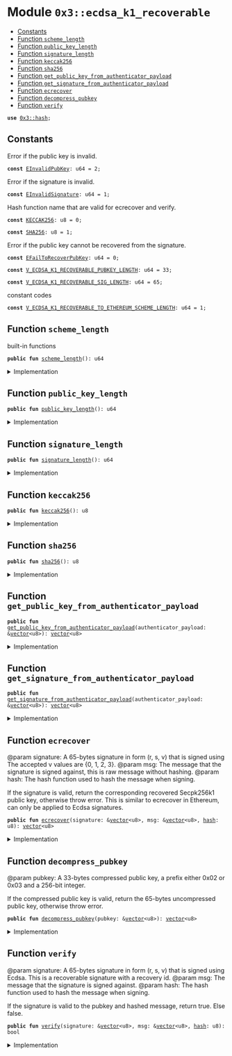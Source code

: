 
<a name="0x3_ecdsa_k1_recoverable"></a>

# Module `0x3::ecdsa_k1_recoverable`



-  [Constants](#@Constants_0)
-  [Function `scheme_length`](#0x3_ecdsa_k1_recoverable_scheme_length)
-  [Function `public_key_length`](#0x3_ecdsa_k1_recoverable_public_key_length)
-  [Function `signature_length`](#0x3_ecdsa_k1_recoverable_signature_length)
-  [Function `keccak256`](#0x3_ecdsa_k1_recoverable_keccak256)
-  [Function `sha256`](#0x3_ecdsa_k1_recoverable_sha256)
-  [Function `get_public_key_from_authenticator_payload`](#0x3_ecdsa_k1_recoverable_get_public_key_from_authenticator_payload)
-  [Function `get_signature_from_authenticator_payload`](#0x3_ecdsa_k1_recoverable_get_signature_from_authenticator_payload)
-  [Function `ecrecover`](#0x3_ecdsa_k1_recoverable_ecrecover)
-  [Function `decompress_pubkey`](#0x3_ecdsa_k1_recoverable_decompress_pubkey)
-  [Function `verify`](#0x3_ecdsa_k1_recoverable_verify)


<pre><code><b>use</b> <a href="hash.md#0x3_hash">0x3::hash</a>;
</code></pre>



<a name="@Constants_0"></a>

## Constants


<a name="0x3_ecdsa_k1_recoverable_EInvalidPubKey"></a>

Error if the public key is invalid.


<pre><code><b>const</b> <a href="ecdsa_k1_recoverable.md#0x3_ecdsa_k1_recoverable_EInvalidPubKey">EInvalidPubKey</a>: u64 = 2;
</code></pre>



<a name="0x3_ecdsa_k1_recoverable_EInvalidSignature"></a>

Error if the signature is invalid.


<pre><code><b>const</b> <a href="ecdsa_k1_recoverable.md#0x3_ecdsa_k1_recoverable_EInvalidSignature">EInvalidSignature</a>: u64 = 1;
</code></pre>



<a name="0x3_ecdsa_k1_recoverable_KECCAK256"></a>

Hash function name that are valid for ecrecover and verify.


<pre><code><b>const</b> <a href="ecdsa_k1_recoverable.md#0x3_ecdsa_k1_recoverable_KECCAK256">KECCAK256</a>: u8 = 0;
</code></pre>



<a name="0x3_ecdsa_k1_recoverable_SHA256"></a>



<pre><code><b>const</b> <a href="ecdsa_k1_recoverable.md#0x3_ecdsa_k1_recoverable_SHA256">SHA256</a>: u8 = 1;
</code></pre>



<a name="0x3_ecdsa_k1_recoverable_EFailToRecoverPubKey"></a>

Error if the public key cannot be recovered from the signature.


<pre><code><b>const</b> <a href="ecdsa_k1_recoverable.md#0x3_ecdsa_k1_recoverable_EFailToRecoverPubKey">EFailToRecoverPubKey</a>: u64 = 0;
</code></pre>



<a name="0x3_ecdsa_k1_recoverable_V_ECDSA_K1_RECOVERABLE_PUBKEY_LENGTH"></a>



<pre><code><b>const</b> <a href="ecdsa_k1_recoverable.md#0x3_ecdsa_k1_recoverable_V_ECDSA_K1_RECOVERABLE_PUBKEY_LENGTH">V_ECDSA_K1_RECOVERABLE_PUBKEY_LENGTH</a>: u64 = 33;
</code></pre>



<a name="0x3_ecdsa_k1_recoverable_V_ECDSA_K1_RECOVERABLE_SIG_LENGTH"></a>



<pre><code><b>const</b> <a href="ecdsa_k1_recoverable.md#0x3_ecdsa_k1_recoverable_V_ECDSA_K1_RECOVERABLE_SIG_LENGTH">V_ECDSA_K1_RECOVERABLE_SIG_LENGTH</a>: u64 = 65;
</code></pre>



<a name="0x3_ecdsa_k1_recoverable_V_ECDSA_K1_RECOVERABLE_TO_ETHEREUM_SCHEME_LENGTH"></a>

constant codes


<pre><code><b>const</b> <a href="ecdsa_k1_recoverable.md#0x3_ecdsa_k1_recoverable_V_ECDSA_K1_RECOVERABLE_TO_ETHEREUM_SCHEME_LENGTH">V_ECDSA_K1_RECOVERABLE_TO_ETHEREUM_SCHEME_LENGTH</a>: u64 = 1;
</code></pre>



<a name="0x3_ecdsa_k1_recoverable_scheme_length"></a>

## Function `scheme_length`

built-in functions


<pre><code><b>public</b> <b>fun</b> <a href="ecdsa_k1_recoverable.md#0x3_ecdsa_k1_recoverable_scheme_length">scheme_length</a>(): u64
</code></pre>



<details>
<summary>Implementation</summary>


<pre><code><b>public</b> <b>fun</b> <a href="ecdsa_k1_recoverable.md#0x3_ecdsa_k1_recoverable_scheme_length">scheme_length</a>(): u64 {
    <a href="ecdsa_k1_recoverable.md#0x3_ecdsa_k1_recoverable_V_ECDSA_K1_RECOVERABLE_TO_ETHEREUM_SCHEME_LENGTH">V_ECDSA_K1_RECOVERABLE_TO_ETHEREUM_SCHEME_LENGTH</a>
}
</code></pre>



</details>

<a name="0x3_ecdsa_k1_recoverable_public_key_length"></a>

## Function `public_key_length`



<pre><code><b>public</b> <b>fun</b> <a href="ecdsa_k1_recoverable.md#0x3_ecdsa_k1_recoverable_public_key_length">public_key_length</a>(): u64
</code></pre>



<details>
<summary>Implementation</summary>


<pre><code><b>public</b> <b>fun</b> <a href="ecdsa_k1_recoverable.md#0x3_ecdsa_k1_recoverable_public_key_length">public_key_length</a>(): u64 {
    <a href="ecdsa_k1_recoverable.md#0x3_ecdsa_k1_recoverable_V_ECDSA_K1_RECOVERABLE_PUBKEY_LENGTH">V_ECDSA_K1_RECOVERABLE_PUBKEY_LENGTH</a>
}
</code></pre>



</details>

<a name="0x3_ecdsa_k1_recoverable_signature_length"></a>

## Function `signature_length`



<pre><code><b>public</b> <b>fun</b> <a href="ecdsa_k1_recoverable.md#0x3_ecdsa_k1_recoverable_signature_length">signature_length</a>(): u64
</code></pre>



<details>
<summary>Implementation</summary>


<pre><code><b>public</b> <b>fun</b> <a href="ecdsa_k1_recoverable.md#0x3_ecdsa_k1_recoverable_signature_length">signature_length</a>(): u64 {
    <a href="ecdsa_k1_recoverable.md#0x3_ecdsa_k1_recoverable_V_ECDSA_K1_RECOVERABLE_SIG_LENGTH">V_ECDSA_K1_RECOVERABLE_SIG_LENGTH</a>
}
</code></pre>



</details>

<a name="0x3_ecdsa_k1_recoverable_keccak256"></a>

## Function `keccak256`



<pre><code><b>public</b> <b>fun</b> <a href="ecdsa_k1_recoverable.md#0x3_ecdsa_k1_recoverable_keccak256">keccak256</a>(): u8
</code></pre>



<details>
<summary>Implementation</summary>


<pre><code><b>public</b> <b>fun</b> <a href="ecdsa_k1_recoverable.md#0x3_ecdsa_k1_recoverable_keccak256">keccak256</a>(): u8 {
    <a href="ecdsa_k1_recoverable.md#0x3_ecdsa_k1_recoverable_KECCAK256">KECCAK256</a>
}
</code></pre>



</details>

<a name="0x3_ecdsa_k1_recoverable_sha256"></a>

## Function `sha256`



<pre><code><b>public</b> <b>fun</b> <a href="ecdsa_k1_recoverable.md#0x3_ecdsa_k1_recoverable_sha256">sha256</a>(): u8
</code></pre>



<details>
<summary>Implementation</summary>


<pre><code><b>public</b> <b>fun</b> <a href="ecdsa_k1_recoverable.md#0x3_ecdsa_k1_recoverable_sha256">sha256</a>(): u8 {
    <a href="ecdsa_k1_recoverable.md#0x3_ecdsa_k1_recoverable_SHA256">SHA256</a>
}
</code></pre>



</details>

<a name="0x3_ecdsa_k1_recoverable_get_public_key_from_authenticator_payload"></a>

## Function `get_public_key_from_authenticator_payload`



<pre><code><b>public</b> <b>fun</b> <a href="ecdsa_k1_recoverable.md#0x3_ecdsa_k1_recoverable_get_public_key_from_authenticator_payload">get_public_key_from_authenticator_payload</a>(authenticator_payload: &<a href="">vector</a>&lt;u8&gt;): <a href="">vector</a>&lt;u8&gt;
</code></pre>



<details>
<summary>Implementation</summary>


<pre><code><b>public</b> <b>fun</b> <a href="ecdsa_k1_recoverable.md#0x3_ecdsa_k1_recoverable_get_public_key_from_authenticator_payload">get_public_key_from_authenticator_payload</a>(authenticator_payload: &<a href="">vector</a>&lt;u8&gt;): <a href="">vector</a>&lt;u8&gt; {
    <b>let</b> public_key = <a href="_empty">vector::empty</a>&lt;u8&gt;();
    <b>let</b> i = <a href="ecdsa_k1_recoverable.md#0x3_ecdsa_k1_recoverable_scheme_length">scheme_length</a>() + <a href="ecdsa_k1_recoverable.md#0x3_ecdsa_k1_recoverable_signature_length">signature_length</a>();
    <b>let</b> public_key_position = <a href="ecdsa_k1_recoverable.md#0x3_ecdsa_k1_recoverable_scheme_length">scheme_length</a>() + <a href="ecdsa_k1_recoverable.md#0x3_ecdsa_k1_recoverable_signature_length">signature_length</a>() + <a href="ecdsa_k1_recoverable.md#0x3_ecdsa_k1_recoverable_public_key_length">public_key_length</a>();
    <b>while</b> (i &lt; public_key_position) {
            <b>let</b> value = <a href="_borrow">vector::borrow</a>(authenticator_payload, i);
            <a href="_push_back">vector::push_back</a>(&<b>mut</b> public_key, *value);
            i = i + 1;
    };
    public_key
}
</code></pre>



</details>

<a name="0x3_ecdsa_k1_recoverable_get_signature_from_authenticator_payload"></a>

## Function `get_signature_from_authenticator_payload`



<pre><code><b>public</b> <b>fun</b> <a href="ecdsa_k1_recoverable.md#0x3_ecdsa_k1_recoverable_get_signature_from_authenticator_payload">get_signature_from_authenticator_payload</a>(authenticator_payload: &<a href="">vector</a>&lt;u8&gt;): <a href="">vector</a>&lt;u8&gt;
</code></pre>



<details>
<summary>Implementation</summary>


<pre><code><b>public</b> <b>fun</b> <a href="ecdsa_k1_recoverable.md#0x3_ecdsa_k1_recoverable_get_signature_from_authenticator_payload">get_signature_from_authenticator_payload</a>(authenticator_payload: &<a href="">vector</a>&lt;u8&gt;): <a href="">vector</a>&lt;u8&gt; {
    <b>let</b> sign = <a href="_empty">vector::empty</a>&lt;u8&gt;();
    <b>let</b> i = <a href="ecdsa_k1_recoverable.md#0x3_ecdsa_k1_recoverable_scheme_length">scheme_length</a>();
    <b>let</b> signature_position = <a href="ecdsa_k1_recoverable.md#0x3_ecdsa_k1_recoverable_signature_length">signature_length</a>() + 1;
    <b>while</b> (i &lt; signature_position) {
            <b>let</b> value = <a href="_borrow">vector::borrow</a>(authenticator_payload, i);
            <a href="_push_back">vector::push_back</a>(&<b>mut</b> sign, *value);
            i = i + 1;
    };
    sign
}
</code></pre>



</details>

<a name="0x3_ecdsa_k1_recoverable_ecrecover"></a>

## Function `ecrecover`

@param signature: A 65-bytes signature in form (r, s, v) that is signed using
The accepted v values are {0, 1, 2, 3}.
@param msg: The message that the signature is signed against, this is raw message without hashing.
@param hash: The hash function used to hash the message when signing.

If the signature is valid, return the corresponding recovered Secpk256k1 public
key, otherwise throw error. This is similar to ecrecover in Ethereum, can only be
applied to Ecdsa signatures.


<pre><code><b>public</b> <b>fun</b> <a href="ecdsa_k1_recoverable.md#0x3_ecdsa_k1_recoverable_ecrecover">ecrecover</a>(signature: &<a href="">vector</a>&lt;u8&gt;, msg: &<a href="">vector</a>&lt;u8&gt;, <a href="">hash</a>: u8): <a href="">vector</a>&lt;u8&gt;
</code></pre>



<details>
<summary>Implementation</summary>


<pre><code><b>public</b> <b>native</b> <b>fun</b> <a href="ecdsa_k1_recoverable.md#0x3_ecdsa_k1_recoverable_ecrecover">ecrecover</a>(signature: &<a href="">vector</a>&lt;u8&gt;, msg: &<a href="">vector</a>&lt;u8&gt;, <a href="">hash</a>: u8): <a href="">vector</a>&lt;u8&gt;;
</code></pre>



</details>

<a name="0x3_ecdsa_k1_recoverable_decompress_pubkey"></a>

## Function `decompress_pubkey`

@param pubkey: A 33-bytes compressed public key, a prefix either 0x02 or 0x03 and a 256-bit integer.

If the compressed public key is valid, return the 65-bytes uncompressed public key,
otherwise throw error.


<pre><code><b>public</b> <b>fun</b> <a href="ecdsa_k1_recoverable.md#0x3_ecdsa_k1_recoverable_decompress_pubkey">decompress_pubkey</a>(pubkey: &<a href="">vector</a>&lt;u8&gt;): <a href="">vector</a>&lt;u8&gt;
</code></pre>



<details>
<summary>Implementation</summary>


<pre><code><b>public</b> <b>native</b> <b>fun</b> <a href="ecdsa_k1_recoverable.md#0x3_ecdsa_k1_recoverable_decompress_pubkey">decompress_pubkey</a>(pubkey: &<a href="">vector</a>&lt;u8&gt;): <a href="">vector</a>&lt;u8&gt;;
</code></pre>



</details>

<a name="0x3_ecdsa_k1_recoverable_verify"></a>

## Function `verify`

@param signature: A 65-bytes signature in form (r, s, v) that is signed using
Ecdsa. This is a recoverable signature with a recovery id.
@param msg: The message that the signature is signed against.
@param hash: The hash function used to hash the message when signing.

If the signature is valid to the pubkey and hashed message, return true. Else false.


<pre><code><b>public</b> <b>fun</b> <a href="ecdsa_k1_recoverable.md#0x3_ecdsa_k1_recoverable_verify">verify</a>(signature: &<a href="">vector</a>&lt;u8&gt;, msg: &<a href="">vector</a>&lt;u8&gt;, <a href="">hash</a>: u8): bool
</code></pre>



<details>
<summary>Implementation</summary>


<pre><code><b>public</b> <b>native</b> <b>fun</b> <a href="ecdsa_k1_recoverable.md#0x3_ecdsa_k1_recoverable_verify">verify</a>(
    signature: &<a href="">vector</a>&lt;u8&gt;,
    msg: &<a href="">vector</a>&lt;u8&gt;,
    <a href="">hash</a>: u8
): bool;
</code></pre>



</details>
